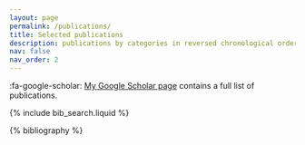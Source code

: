 ```yaml
---
layout: page
permalink: /publications/
title: Selected publications
description: publications by categories in reversed chronological order. generated by jekyll-scholar.
nav: false
nav_order: 2
---
```


:fa-google-scholar: [My Google Scholar page](https://scholar.google.com/citations?hl=en&user=C8sYLjMAAAAJ) contains a full list of publications.

<!-- _pages/publications.md -->

<!-- Bibsearch Feature -->

{% include bib_search.liquid %}

<div class="publications">

{% bibliography %}

</div>
